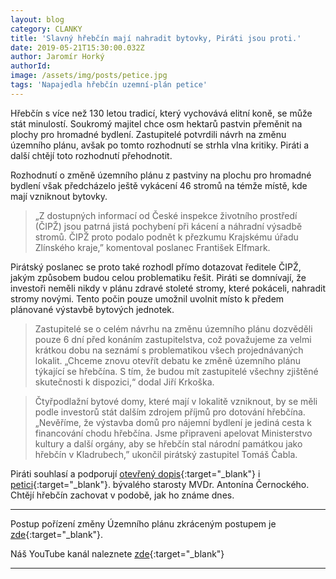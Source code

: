```yaml
---
layout: blog
category: CLANKY
title: 'Slavný hřebčín mají nahradit bytovky, Piráti jsou proti.'
date: 2019-05-21T15:30:00.032Z
author: Jaromír Horký
authorId: 
image: /assets/img/posts/petice.jpg
tags: 'Napajedla hřebčín uzemní-plán petice'
---
```



Hřebčín s více než 130 letou tradicí, který vychovává elitní koně, se může stát minulostí. Soukromý majitel chce osm hektarů pastvin přeměnit na plochy pro hromadné bydlení. Zastupitelé potvrdili návrh na změnu územního plánu, avšak po tomto rozhodnutí se strhla vlna kritiky. Piráti a další chtějí toto rozhodnutí přehodnotit.
 
Rozhodnutí o změně územního plánu z pastviny na plochu pro hromadné bydlení však předcházelo ještě vykácení 46 stromů na témže místě, kde mají vzniknout bytovky. 
> „Z dostupných informací od České inspekce životního prostředí (ČIPŽ) jsou patrná jistá pochybení při kácení a náhradní výsadbě stromů. ČIPŽ proto podalo podnět k přezkumu Krajskému úřadu Zlínského kraje,” komentoval poslanec František Elfmark.

Pirátský poslanec se proto také rozhodl přímo dotazovat ředitele ČIPŽ, jakým způsobem budou celou problematiku řešit. Piráti se domnívají, že investoři neměli nikdy v plánu zdravé stoleté stromy, které pokáceli, nahradit stromy novými. Tento počin pouze umožnil uvolnit místo k předem plánované výstavbě bytových jednotek.
 
> Zastupitelé se o celém návrhu na změnu územního plánu dozvěděli pouze 6 dní před konáním zastupitelstva, což považujeme za velmi krátkou dobu na seznámí s problematikou všech projednávaných lokalit. „Chceme znovu otevřít debatu ke změně územního plánu týkající se hřebčína. S tím, že budou mít zastupitelé všechny zjištěné skutečnosti k dispozici,“ dodal Jiří Krkoška.
 
> Čtyřpodlažní bytové domy, které mají v lokalitě vzniknout, by se měli podle investorů stát dalším zdrojem příjmů pro dotování hřebčína. „Nevěříme, že výstavba domů pro nájemní bydlení je jediná cesta k financování chodu hřebčína. Jsme připraveni apelovat Ministerstvo kultury a další orgány, aby se hřebčín stal národní památkou jako hřebčín v Kladrubech,” ukončil pirátský zastupitel Tomáš Čabla.
 
Piráti souhlasí a podporují [otevřený dopis](https://drive.google.com/file/d/1ka2UVqQ39bJlOMR946_vPG2q4WkS1OO3/view?usp=sharing){:target="_blank"} i [petici](https://drive.google.com/file/d/1lYdoT7Y0Q5bNCmrT1DA72qBlsB4ntNTz/view?usp=sharing){:target="_blank"}. bývalého starosty MVDr. Antonína Černockého. Chtějí hřebčín zachovat v podobě, jak ho známe dnes. 



---
Postup pořízení změny Územního plánu zkráceným postupem je [zde](https://drive.google.com/file/d/1U_XP3olt4RVn3_i-EeiNIkU3DMStZn6R/view?usp=sharing){:target="_blank"}.

Náš YouTube kanál naleznete [zde](https://www.youtube.com/channel/UCgoN2Mo3r-xe0iO6N5HRWHA){:target="_blank"}













---
